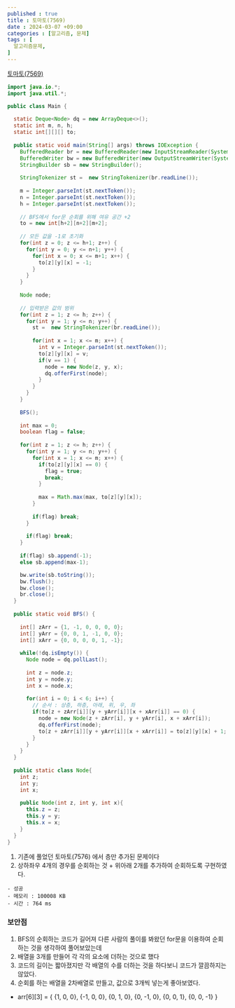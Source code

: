 ```yaml
---
published : true
title : 토마토(7569)
date : 2024-03-07 +09:00
categories : [알고리즘, 문제]
tags : [
  알고리즘문제,
]
---
```

<!-- ![](/assets/img/Spring/aaaa.png){:style="border:1px solid #eaeaea; border-radius: 7px; padding: 0px;" } -->
<!-- ![](/assets/img/alg/4-1.png){:style="width:1000px" } -->

<a href="https://www.acmicpc.net/problem/7569" target="_blank">토마토(7569)</a>

```java
import java.io.*;
import java.util.*;

public class Main {
  
  static Deque<Node> dq = new ArrayDeque<>();
  static int m, n, h;
  static int[][][] to;
  
  public static void main(String[] args) throws IOException {
    BufferedReader br = new BufferedReader(new InputStreamReader(System.in));
    BufferedWriter bw = new BufferedWriter(new OutputStreamWriter(System.out));
    StringBuilder sb = new StringBuilder();
  
    StringTokenizer st =  new StringTokenizer(br.readLine());
    
    m = Integer.parseInt(st.nextToken());
    n = Integer.parseInt(st.nextToken());
    h = Integer.parseInt(st.nextToken());
    
    // BFS에서 for문 순회를 위해 여유 공간 +2
    to = new int[h+2][n+2][m+2];
    
    // 모든 값을 -1로 초기화
    for(int z = 0; z <= h+1; z++) {
      for(int y = 0; y <= n+1; y++) {
        for(int x = 0; x <= m+1; x++) {
          to[z][y][x] = -1;
        }
      }
    }
  
    Node node;
    
    // 입력받은 값의 범위
    for(int z = 1; z <= h; z++) {
      for(int y = 1; y <= n; y++) {
        st =  new StringTokenizer(br.readLine());
        
        for(int x = 1; x <= m; x++) {
          int v = Integer.parseInt(st.nextToken());
          to[z][y][x] = v;
          if(v == 1) {
            node = new Node(z, y, x);
            dq.offerFirst(node);
          }
        }
      }
    }
    
    BFS();
    
    int max = 0;
    boolean flag = false;
    
    for(int z = 1; z <= h; z++) {
      for(int y = 1; y <= n; y++) {
        for(int x = 1; x <= m; x++) {
          if(to[z][y][x] == 0) {
            flag = true;
            break;
          }
          
          max = Math.max(max, to[z][y][x]);
        }
        
        if(flag) break;
      }
      
      if(flag) break;
    }
    
    if(flag) sb.append(-1);
    else sb.append(max-1);

    bw.write(sb.toString());
    bw.flush();
    bw.close();
    br.close();
  }
  
  public static void BFS() {
    
    int[] zArr = {1, -1, 0, 0, 0, 0};
    int[] yArr = {0, 0, 1, -1, 0, 0};
    int[] xArr = {0, 0, 0, 0, 1, -1};
    
    while(!dq.isEmpty()) {
      Node node = dq.pollLast();
      
      int z = node.z;
      int y = node.y;
      int x = node.x;
      
      for(int i = 0; i < 6; i++) {
        // 순서 : 상층, 하층, 아래, 위, 우, 좌
        if(to[z + zArr[i]][y + yArr[i]][x + xArr[i]] == 0) {
          node = new Node(z + zArr[i], y + yArr[i], x + xArr[i]);
          dq.offerFirst(node);
          to[z + zArr[i]][y + yArr[i]][x + xArr[i]] = to[z][y][x] + 1;
        }
      }
    }
  }
  
  public static class Node{
    int z;
    int y;
    int x;
    
    public Node(int z, int y, int x){
      this.z = z;
      this.y = y;
      this.x = x;
    }
  }
}
```

1. 기존에 풀었던 토마토(7576) 에서 층만 추가된 문제이다
2. 상하좌우 4개의 경우를 순회하는 것 + 위아래 2개를 추가하여 순회하도록 구현하였다.

```
- 성공
- 메모리 : 100008 KB
- 시간 : 764 ms
```

### 보안점
1. BFS의 순회하는 코드가 길어져 다른 사람의 풀이를 봐왔던 for문을 이용하여 순회하는 것을 생각하여 풀어보았는데
2. 배열을 3개를 만들어 각 각의 요소에 더하는 것으로 했다
3. 코드의 길이는 짧아졌지만 각 배열의 수를 더하는 것을 하다보니 코드가 깔끔하지는 않았다.
4. 순회를 하는 배열을 2차배열로 만들고, 값으로 3개씩 넣는게 좋아보였다.
  - arr[6][3] = { {1, 0, 0}, {-1, 0, 0}, {0, 1, 0}, {0, -1, 0}, {0, 0, 1}, {0, 0, -1} }

